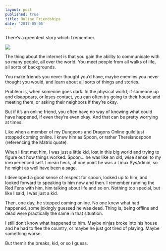 ```yaml
---
layout: post
published: true
title: Online Friendships
date: '2017-05-05'
---
```

There’s a greentext story which I remember.

![]({{site.baseurl}}/http://i.imgur.com/6EB2lPJ.jpg)

The thing about the internet is that you gain the ability to communicate with so many people, all over the world. You meet people from all walks of life, all sorts of backgrounds.

You make friends you never thought you’d have, maybe enemies you never thought you would, and learn about all sorts of things and stories.

Problem is, when someone goes dark. In the physical world, if someone up and disappears, or loses contact, you can often try going to their house and meeting them, or asking their neighbors if they’re okay.

But if it’s an online friend, you often have no way of knowing what could have happened, if even they’re even okay. And that can be pretty worrying at times.

Like when a member of my Dungeons and Dragons Online guild just stopped coming online. I knew him as Spoon, or rather Thereisnospoon (referencing the Matrix quote).

When I first met him, I was just a little kid, lost in this big world and trying to figure out how things worked. Spoon… he was like an old, wise sensei to my inexperienced self. I mean heck, at one point he was a Linux SysAdmin, so he might as well have been a sage.

I developed a good sense of respect for spoon, looked up to him, and looked forward to speaking to him now and then. I remember running the Red Fens with him, him talking about life and so on. Nothing too special, but like I said, I was just a kid.

Then, one day, he stopped coming online. No one knew what had happened, some jokingly guessed he was dead. Thing is, being offline and dead were practically the same in that situation.

I still don’t know what happened to him. Maybe ninjas broke into his house and he had to flee the country, or maybe he just got tired of playing. Maybe something worse.

But them’s the breaks, kid, or so I guess.